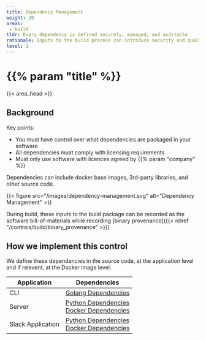 ```yaml
---
title: Dependency Management
weight: 20
areas: 
 - build
tldr: Every dependency is defined securely, managed, and auditable
rationale: Inputs to the build process can introduce security and quality issues, and as such must be defined, controlled, and transparent as part of the software development lifecycle.
level: 1
---
```


# {{% param "title" %}}
{{< area_head >}}

## Background

Key points:

* You must have control over what dependencies are packaged in your software
* All dependencies must comply with licensing requirements
* Must only use software with licences agreed by {{% param "company"  %}}

Dependencies can include docker base images, 3rd-party libraries, and other
source code.

{{< figure src="/images/dependency-management.svg" alt="Dependency Management" >}}


During build, these inputs to the build package can be recorded as the software
bill-of-materials while recording
[binary provenance]({{< relref "/controls/build/binary_provenance" >}})

## How we implement this control

We define these dependencies in the source code, at the application level and if relevent, at the Docker image level.

| Application | Dependencies |
| ----------- | ------------ |
| CLI | [Golang Dependencies](https://github.com/kosli-dev/cli/blob/main/go.mod) |
| Server | [Python Dependencies](https://github.com/kosli-dev/server/blob/master/src/requirements.txt) <br/> [Docker Dependencies](https://github.com/kosli-dev/server/blob/master/Dockerfile) |
| Slack Application | [Python Dependencies](https://github.com/kosli-dev/slack-auth-app/blob/main/src/requirements.txt) <br/> [Docker Dependencies](https://github.com/kosli-dev/slack-auth-app/blob/main/Dockerfile) |